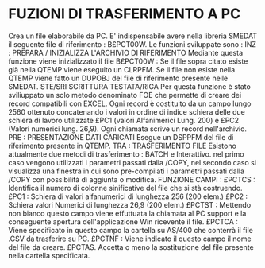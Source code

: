 # FUZIONI DI TRASFERIMENTO A PC
Crea un file elaborabile da PC. E' indispensabile avere nella libreria
SMEDAT il seguente file di riferimento :  B£PCT00W.
Le funzioni sviluppate sono : 
INZ :  PREPARA / INIZIALIZZA L'ARCHIVIO DI RIFERIMENTO
Mediante questa funzione viene inizializzato il file B£PCT00W : 
Se il file sopra citato esiste già nella QTEMP viene eseguito un
CLRPFM.
Se il file non esiste nella QTEMP viene fatto un DUPOBJ del file di riferimento presente nelle SMEDAT.
STE/SRI SCRITTURA TESTATA/RIGA
Per questa funzione è stato sviliuppato un solo metodo denominato FOE che permette di creare dei record compatibili
con EXCEL.
Ogni record è costituito da un campo lungo 2560 ottenuto concatenando i valori in ordine di indice schiera delle due
schiera di lavoro utilizzate £PC1 (valori Alfanimerici Lung. 200) e £PC2 (Valori numerici lung. 26,9). Ogni chiamata
scrive un record nell'archivio.
PRE :  PRESENTAZIONE DATI CARICATI
Esegue un DSPPFM del file di riferimento presente in QTEMP.
TRA :  TRASFERIMENTO FILE
Esistono attualmente due metodi di trasferimento :  BATCH e Interattivo.
nel primo caso vengono utilizzati i parametri passati dalla /COPY, nel secondo caso si visualizza una finestra in cui
sono pre-compilati i parametri passati dalla /COPY con possibilità di aggiunta o modifica.
FUNZIONE CAMPI : 
£PCTCS :  Identifica il numero di colonne sinificative del file che si stà costruendo.
£PC1 :  Schiera di valori alfanumerici di lunghezza 256 (200 elem.) £PC2 :  Schiera valori Numerici di lunghezza 26,9 (200
elem.) £PCTST :  Mettendo non bianco questo campo viene effuttuata la chiamata al PC support e la conseguente apertura
dell'applicazione Win ricevente il file.
£PCTCA :  Viene specificato in questo campo la cartella su AS/400 che conterrà il file .CSV da trasferire  su PC.
£PCTNF :  Viene indicato il questo campo il nome del file da creare.
£PCTAS. Accetta o meno la sostituzione del file presente nella cartella specificata.
